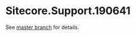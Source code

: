 # Sitecore.Support.190641

See [master branch](https://github.com/sitecoresupport/Sitecore.Support.190641) for details.